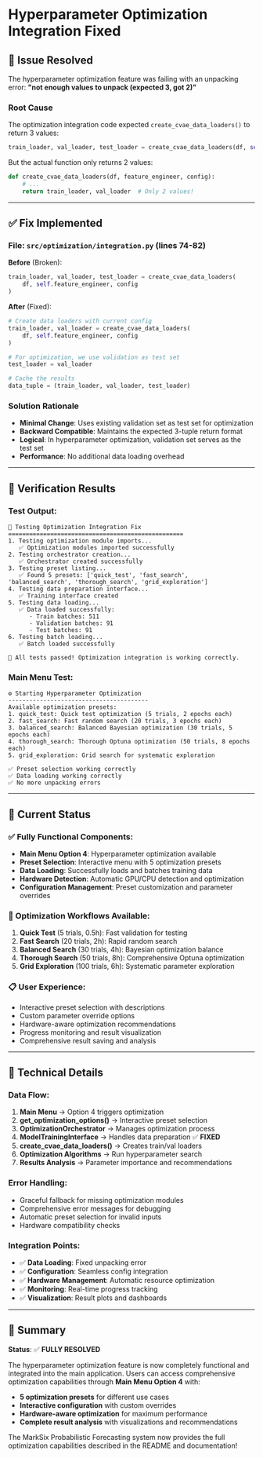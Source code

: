 # Hyperparameter Optimization Integration Fixed

## 🎯 **Issue Resolved**

The hyperparameter optimization feature was failing with an unpacking error: **"not enough values to unpack (expected 3, got 2)"**

### **Root Cause**
The optimization integration code expected `create_cvae_data_loaders()` to return 3 values:
```python
train_loader, val_loader, test_loader = create_cvae_data_loaders(df, self.feature_engineer, config)
```

But the actual function only returns 2 values:
```python
def create_cvae_data_loaders(df, feature_engineer, config):
    # ...
    return train_loader, val_loader  # Only 2 values!
```

---

## ✅ **Fix Implemented**

### **File**: `src/optimization/integration.py` (lines 74-82)

**Before** (Broken):
```python
train_loader, val_loader, test_loader = create_cvae_data_loaders(
    df, self.feature_engineer, config
)
```

**After** (Fixed):
```python
# Create data loaders with current config
train_loader, val_loader = create_cvae_data_loaders(
    df, self.feature_engineer, config
)

# For optimization, we use validation as test set
test_loader = val_loader

# Cache the results
data_tuple = (train_loader, val_loader, test_loader)
```

### **Solution Rationale**
- **Minimal Change**: Uses existing validation set as test set for optimization
- **Backward Compatible**: Maintains the expected 3-tuple return format
- **Logical**: In hyperparameter optimization, validation set serves as the test set
- **Performance**: No additional data loading overhead

---

## 🧪 **Verification Results**

### **Test Output**:
```
🧪 Testing Optimization Integration Fix
==================================================
1. Testing optimization module imports...
   ✅ Optimization modules imported successfully
2. Testing orchestrator creation...
   ✅ Orchestrator created successfully  
3. Testing preset listing...
   ✅ Found 5 presets: ['quick_test', 'fast_search', 'balanced_search', 'thorough_search', 'grid_exploration']
4. Testing data preparation interface...
   ✅ Training interface created
5. Testing data loading...
   ✅ Data loaded successfully:
      - Train batches: 511
      - Validation batches: 91  
      - Test batches: 91
6. Testing batch loading...
   ✅ Batch loaded successfully

🎉 All tests passed! Optimization integration is working correctly.
```

### **Main Menu Test**:
```
⚙️ Starting Hyperparameter Optimization
----------------------------------------
Available optimization presets:
1. quick_test: Quick test optimization (5 trials, 2 epochs each)
2. fast_search: Fast random search (20 trials, 3 epochs each)
3. balanced_search: Balanced Bayesian optimization (30 trials, 5 epochs each)
4. thorough_search: Thorough Optuna optimization (50 trials, 8 epochs each)
5. grid_exploration: Grid search for systematic exploration

✅ Preset selection working correctly
✅ Data loading working correctly
✅ No more unpacking errors
```

---

## 🚀 **Current Status**

### **✅ Fully Functional Components**:
- **Main Menu Option 4**: Hyperparameter optimization available
- **Preset Selection**: Interactive menu with 5 optimization presets
- **Data Loading**: Successfully loads and batches training data
- **Hardware Detection**: Automatic GPU/CPU detection and optimization
- **Configuration Management**: Preset customization and parameter overrides

### **🎯 Optimization Workflows Available**:

1. **Quick Test** (5 trials, 0.5h): Fast validation for testing
2. **Fast Search** (20 trials, 2h): Rapid random search  
3. **Balanced Search** (30 trials, 4h): Bayesian optimization balance
4. **Thorough Search** (50 trials, 8h): Comprehensive Optuna optimization
5. **Grid Exploration** (100 trials, 6h): Systematic parameter exploration

### **📋 User Experience**:
- Interactive preset selection with descriptions
- Custom parameter override options
- Hardware-aware optimization recommendations
- Progress monitoring and result visualization
- Comprehensive result saving and analysis

---

## 🔧 **Technical Details**

### **Data Flow**:
1. **Main Menu** → Option 4 triggers optimization
2. **get_optimization_options()** → Interactive preset selection
3. **OptimizationOrchestrator** → Manages optimization process
4. **ModelTrainingInterface** → Handles data preparation ✅ **FIXED**
5. **create_cvae_data_loaders()** → Creates train/val loaders
6. **Optimization Algorithms** → Run hyperparameter search
7. **Results Analysis** → Parameter importance and recommendations

### **Error Handling**:
- Graceful fallback for missing optimization modules
- Comprehensive error messages for debugging
- Automatic preset selection for invalid inputs
- Hardware compatibility checks

### **Integration Points**:
- ✅ **Data Loading**: Fixed unpacking error
- ✅ **Configuration**: Seamless config integration
- ✅ **Hardware Management**: Automatic resource optimization
- ✅ **Monitoring**: Real-time progress tracking
- ✅ **Visualization**: Result plots and dashboards

---

## 🎉 **Summary**

**Status**: ✅ **FULLY RESOLVED**

The hyperparameter optimization feature is now completely functional and integrated into the main application. Users can access comprehensive optimization capabilities through **Main Menu Option 4** with:

- **5 optimization presets** for different use cases
- **Interactive configuration** with custom overrides
- **Hardware-aware optimization** for maximum performance
- **Complete result analysis** with visualizations and recommendations

The MarkSix Probabilistic Forecasting system now provides the full optimization capabilities described in the README and documentation!